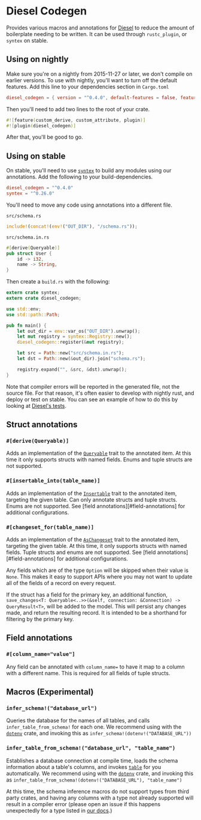 Diesel Codegen
============

Provides various macros and annotations for
[Diesel](http://sgrif.github.io/diesel/diesel/index.html) to reduce the amount of
boilerplate needing to be written. It can be used through `rustc_plugin`, or
`syntex` on stable.

Using on nightly
----------------

Make sure you're on a nightly from 2015-11-27 or later, we don't compile on earlier versions. To use with nightly, you'll want to turn off the default features. Add this
line to your dependencies section in `Cargo.toml`

```toml
diesel_codegen = { version = "^0.4.0", default-features = false, features = ["nightly"] }
```

Then you'll need to add two lines to the root of your crate.

```rust
#![feature(custom_derive, custom_attribute, plugin)]
#![plugin(diesel_codegen)]
```

After that, you'll be good to go.

Using on stable
---------------

On stable, you'll need to use [`syntex`](https://crates.io/crates/syntex) to
build any modules using our annotations. Add the following to your
build-dependencies.

```toml
diesel_codegen = "^0.4.0"
syntex = "^0.26.0"
```

You'll need to move any code using annotations into a different file.

`src/schema.rs`

```rust
include!(concat!(env!("OUT_DIR"), "/schema.rs"));
```

`src/schema.in.rs`

```rust
#[derive(Queryable)]
pub struct User {
    id -> i32,
    name -> String,
}
```

Then create a `build.rs` with the following:

```rust
extern crate syntex;
extern crate diesel_codegen;

use std::env;
use std::path::Path;

pub fn main() {
    let out_dir = env::var_os("OUT_DIR").unwrap();
    let mut registry = syntex::Registry::new();
    diesel_codegen::register(&mut registry);

    let src = Path::new("src/schema.in.rs");
    let dst = Path::new(&out_dir).join("schema.rs");

    registry.expand("", &src, &dst).unwrap();
}
```

Note that compiler errors will be reported in the generated file, not the source
file. For that reason, it's often easier to develop with nightly rust, and
deploy or test on stable. You can see an example of how to do this by looking at
[Diesel's tests](https://github.com/sgrif/diesel/tree/master/diesel_tests).

Struct annotations
------------------

### `#[derive(Queryable)]`

Adds an implementation of the [`Queryable`][queryable] trait to the annotated
item. At this time it only supports structs with named fields. Enums and tuple
structs are not supported.

### `#[insertable_into(table_name)]`

Adds an implementation of the [`Insertable`][insertable] trait to the annotated
item, targeting the given table. Can only annotate structs and tuple structs.
Enums are not supported. See [field annotations][#field-annotations] for
additional configurations.

### `#[changeset_for(table_name)]`

Adds an implementation of the [`AsChangeset`][as_changeset] trait to the
annotated item, targeting the given table. At this time, it only supports
structs with named fields. Tuple structs and enums are not supported. See [field
annotations][#field-annotations] for additional configurations.

Any fields which are of the type `Option` will be skipped when their value is
`None`. This makes it easy to support APIs where you may not want to update all
of the fields of a record on every request.

If the struct has a field for the primary key, an additional function,
`save_changes<T: Queryable<..>>(&self, connection: &Connection) ->
QueryResult<T>`, will be added to the model. This will persist any changes made,
and return the resulting record. It is intended to be a shorthand for filtering
by the primary key.

[queryable]: http://sgrif.github.io/diesel/diesel/query_source/trait.Queryable.html
[insertable]: http://sgrif.github.io/diesel/diesel/trait.Insertable.html
[as_changeset]: http://sgrif.github.io/diesel/diesel/query_builder/trait.AsChangeset.html

Field annotations
-----------------

### `#[column_name="value"]`

Any field can be annotated with `column_name=` to have it map to a column with a
different name. This is required for all fields of tuple structs.

Macros (Experimental)
---------------------

### `infer_schema!("database_url")`

Queries the database for the names of all tables, and calls
`infer_table_from_schema!` for each one. We recommend using with the
[`dotenv`](https://github.com/slapresta/rust-dotenv) crate, and invoking this as
`infer_schema!(dotenv!("DATABASE_URL"))`

### `infer_table_from_schema!("database_url", "table_name")`

Establishes a database connection at compile time, loads the schema information
about a table's columns, and invokes
[`table`](http://sgrif.github.io/diesel/diesel/macro.table!.html) for you
automatically. We recommend using with the
[`dotenv`](https://github.com/slapresta/rust-dotenv) crate, and invoking this as
`infer_table_from_schema!(dotenv!("DATABASE_URL"), "table_name")`

At this time, the schema inference macros do not support types from third party
crates, and having any columns with a type not already supported will result in
a compiler error (please open an issue if this happens unexpectedly for a type
listed in [our
docs](http://sgrif.github.io/diesel/diesel/types/index.html#structs).)
